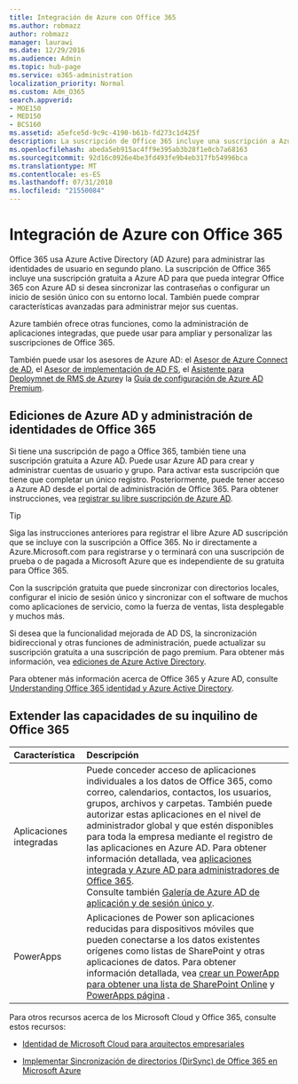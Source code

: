 ```yaml
---
title: Integración de Azure con Office 365
ms.author: robmazz
author: robmazz
manager: laurawi
ms.date: 12/29/2016
ms.audience: Admin
ms.topic: hub-page
ms.service: o365-administration
localization_priority: Normal
ms.custom: Adm_O365
search.appverid:
- MOE150
- MED150
- BCS160
ms.assetid: a5efce5d-9c9c-4190-b61b-fd273c1d425f
description: La suscripción de Office 365 incluye una suscripción a Azure AD. Integrar Office 365 con Azure AD si desea que la sincronización de contraseñas o el inicio de sesión único con su entorno local.
ms.openlocfilehash: abeda5eb915ac4ff9e395ab3b28f1e0cb7a68163
ms.sourcegitcommit: 92d16c0926e4be3fd493fe9b4eb317fb54996bca
ms.translationtype: MT
ms.contentlocale: es-ES
ms.lasthandoff: 07/31/2018
ms.locfileid: "21550084"
---
```

# <a name="azure-integration-with-office-365"></a>Integración de Azure con Office 365

Office 365 usa Azure Active Directory (AD Azure) para administrar las identidades de usuario en segundo plano. La suscripción de Office 365 incluye una suscripción gratuita a Azure AD para que pueda integrar Office 365 con Azure AD si desea sincronizar las contraseñas o configurar un inicio de sesión único con su entorno local. También puede comprar características avanzadas para administrar mejor sus cuentas.
  
Azure también ofrece otras funciones, como la administración de aplicaciones integradas, que puede usar para ampliar y personalizar las suscripciones de Office 365.
  
También puede usar los asesores de Azure AD: el [Asesor de Azure Connect de AD](https://aka.ms/aadconnectpwsync), el [Asesor de implementación de AD FS](https://aka.ms/adfsguidance), el [Asistente para Deploymnet de RMS de Azure](https://aka.ms/azuremsguidance)y la [Guía de configuración de Azure AD Premium](https://aka.ms/aadpguidance).
  
## <a name="azure-ad-editions-and-office-365-identity-management"></a>Ediciones de Azure AD y administración de identidades de Office 365

Si tiene una suscripción de pago a Office 365, también tiene una suscripción gratuita a Azure AD. Puede usar Azure AD para crear y administrar cuentas de usuario y grupo. Para activar esta suscripción que tiene que completar un único registro. Posteriormente, puede tener acceso a Azure AD desde el portal de administración de Office 365. Para obtener instrucciones, vea [registrar su libre suscripción de Azure AD](https://go.microsoft.com/fwlink/p/?LinkId=617127). 
  
> [!TIP]
> Siga las instrucciones anteriores para registrar el libre Azure AD suscripción que se incluye con la suscripción a Office 365. No ir directamente a Azure.Microsoft.com para registrarse y o terminará con una suscripción de prueba o de pagada a Microsoft Azure que es independiente de su gratuita para Office 365. 
  
Con la suscripción gratuita que puede sincronizar con directorios locales, configurar el inicio de sesión único y sincronizar con el software de muchos como aplicaciones de servicio, como la fuerza de ventas, lista desplegable y muchos más.
  
Si desea que la funcionalidad mejorada de AD DS, la sincronización bidireccional y otras funciones de administración, puede actualizar su suscripción gratuita a una suscripción de pago premium. Para obtener más información, vea [ediciones de Azure Active Directory](https://go.microsoft.com/fwlink/p/?LinkId=524280).
  
Para obtener más información acerca de Office 365 y Azure AD, consulte [Understanding Office 365 identidad y Azure Active Directory](https://support.office.com/article/06a189e7-5ec6-4af2-94bf-a22ea225a7a9).
  
## <a name="extend-the-capabilities-of-your-office-365-tenant"></a>Extender las capacidades de su inquilino de Office 365

|**Característica**|**Descripción**|
|:-----|:-----|
|Aplicaciones integradas  <br/> |Puede conceder acceso de aplicaciones individuales a los datos de Office 365, como correo, calendarios, contactos, los usuarios, grupos, archivos y carpetas. También puede autorizar estas aplicaciones en el nivel de administrador global y que estén disponibles para toda la empresa mediante el registro de las aplicaciones en Azure AD. Para obtener información detallada, vea [aplicaciones integrada y Azure AD para administradores de Office 365](https://support.office.com/article/cb2250e3-451e-416f-bf4e-363549652c2a).<br/> Consulte también [Galería de Azure AD de aplicación y de sesión único y](https://go.microsoft.com/fwlink/p/?LinkId=698604).  <br/> |
|PowerApps  <br/> | Aplicaciones de Power son aplicaciones reducidas para dispositivos móviles que pueden conectarse a los datos existentes orígenes como listas de SharePoint y otras aplicaciones de datos. Para obtener información detallada, vea [crear un PowerApp para obtener una lista de SharePoint Online](https://support.office.com/article/9338b2d2-67ac-4b81-8e67-97da27e5e9ab) y [PowerApps página](https://powerapps.microsoft.com/) .<br/> |
   
Para otros recursos acerca de los Microsoft Cloud y Office 365, consulte estos recursos:
  
- [Identidad de Microsoft Cloud para arquitectos empresariales](https://go.microsoft.com/fwlink/p/?LinkId=828642)
    
- [Implementar Sincronización de directorios (DirSync) de Office 365 en Microsoft Azure](https://go.microsoft.com/fwlink/p/?LinkId=517887)
    

